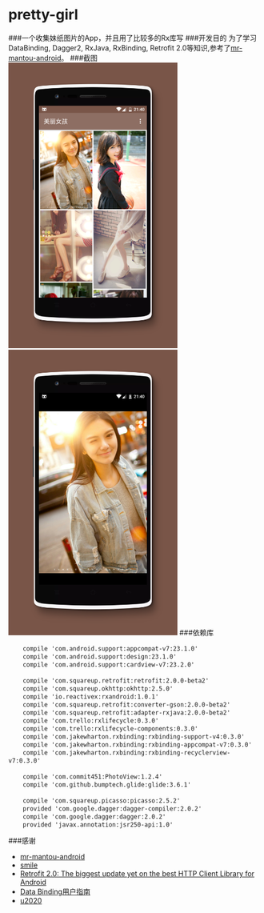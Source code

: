 # pretty-girl
###一个收集妹纸图片的App，并且用了比较多的Rx库写
###开发目的
为了学习DataBinding, Dagger2, RxJava, RxBinding, Retrofit 2.0等知识,参考了[mr-mantou-android](https://github.com/oxoooo/mr-mantou-android)。
###截图
<img src="/screenshots/enframe_2016-03-20-21-42-07.png" width="338" height="571">
<img src="/screenshots/enframe_2016-03-21-21-40-46.png" width="338" height="571">
###依赖库
```
    compile 'com.android.support:appcompat-v7:23.1.0'
    compile 'com.android.support:design:23.1.0'
    compile 'com.android.support:cardview-v7:23.2.0'

    compile 'com.squareup.retrofit:retrofit:2.0.0-beta2'
    compile 'com.squareup.okhttp:okhttp:2.5.0'
    compile 'io.reactivex:rxandroid:1.0.1'
    compile 'com.squareup.retrofit:converter-gson:2.0.0-beta2'
    compile 'com.squareup.retrofit:adapter-rxjava:2.0.0-beta2'
    compile 'com.trello:rxlifecycle:0.3.0'
    compile 'com.trello:rxlifecycle-components:0.3.0'
    compile 'com.jakewharton.rxbinding:rxbinding-support-v4:0.3.0'
    compile 'com.jakewharton.rxbinding:rxbinding-appcompat-v7:0.3.0'
    compile 'com.jakewharton.rxbinding:rxbinding-recyclerview-v7:0.3.0'

    compile 'com.commit451:PhotoView:1.2.4'
    compile 'com.github.bumptech.glide:glide:3.6.1'

    compile 'com.squareup.picasso:picasso:2.5.2'
    provided 'com.google.dagger:dagger-compiler:2.0.2'
    compile 'com.google.dagger:dagger:2.0.2'
    provided 'javax.annotation:jsr250-api:1.0'
```
###感谢
* [mr-mantou-android](https://github.com/oxoooo/mr-mantou-android)
* [smile](https://github.com/Assassinss/smile)
* [Retrofit 2.0: The biggest update yet on the best HTTP Client Library for Android](http://inthecheesefactory.com/blog/retrofit-2.0/en)
* [Data Binding用户指南](http://www.jianshu.com/p/b1df61a4df77)
* [u2020](https://github.com/JakeWharton/u2020)



